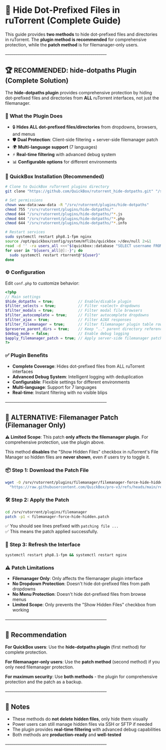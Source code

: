 # 🔧 Hide Dot-Prefixed Files in ruTorrent (Complete Guide)

This guide provides **two methods** to hide dot-prefixed files and directories in ruTorrent. The **plugin method is recommended** for comprehensive protection, while the **patch method** is for filemanager-only users.

~~---------------------------------------------------~~

## 🏆 **RECOMMENDED: hide-dotpaths Plugin (Complete Solution)**

The **hide-dotpaths plugin** provides comprehensive protection by hiding dot-prefixed files and directories from **ALL** ruTorrent interfaces, not just the filemanager.

### 🎯 **What the Plugin Does**
- 🔒 **Hides ALL dot-prefixed files/directories** from dropdowns, browsers, and menus
- 🛡️ **Dual Protection**: Client-side filtering + server-side filemanager patch
- 🌍 **Multi-language support** (7 languages)
- ⚡ **Real-time filtering** with advanced debug system
- 📊 **Configurable options** for different environments

### 🚀 **QuickBox Installation (Recommended)**

```bash
# Clone to QuickBox ruTorrent plugins directory
git clone "https://github.com/QuickBox/rutorrent_hide-dotpaths.git" "/srv/rutorrent/plugins/hide-dotpaths"

# Set permissions
chown www-data:www-data -R "/srv/rutorrent/plugins/hide-dotpaths"
chmod 755 "/srv/rutorrent/plugins/hide-dotpaths/"
chmod 644 "/srv/rutorrent/plugins/hide-dotpaths/"*.js
chmod 644 "/srv/rutorrent/plugins/hide-dotpaths/"*.php
chmod 644 "/srv/rutorrent/plugins/hide-dotpaths/"*.info

# Restart services
sudo systemctl restart php8.1-fpm nginx
source /opt/quickbox/config/system/mflibs/quickbox >/dev/null 2>&1
read -d '' -ra users_all <<<"$(quickbox::database "SELECT username FROM user_information")"
for user in "${users_all[@]:-}"; do
  sudo systemctl restart rtorrent@"${user}"
done
```

### ⚙️ **Configuration**

Edit `conf.php` to customize behavior:

```php
<?php
// Main settings
$hide_dotpaths = true;           // Enable/disable plugin
$filter_selects = true;          // Filter <select> dropdowns
$filter_modals = true;           // Filter modal file browsers
$filter_autocomplete = true;     // Filter autocomplete dropdowns
$filter_ajax = true;             // Filter AJAX responses
$filter_filemanager = true;      // Filter filemanager plugin table rows
$preserve_parent_dirs = true;    // Keep ".." parent directory references
$debug_mode = false;             // Enable debug logging
$apply_filemanager_patch = true; // Apply server-side filemanager patch
?>
```

### ✅ **Plugin Benefits**
- **Complete Coverage**: Hides dot-prefixed files from ALL ruTorrent interfaces
- **Advanced Debug System**: Intelligent logging with deduplication
- **Configurable**: Flexible settings for different environments
- **Multi-language**: Support for 7 languages
- **Real-time**: Instant filtering with no visible blips

~~---------------------------------------------------~~

## 🔧 **ALTERNATIVE: Filemanager Patch (Filemanager Only)**

**⚠️ Limited Scope**: This patch **only affects the filemanager plugin**. For comprehensive protection, use the plugin above.

This method **disables** the "Show Hidden Files" checkbox in ruTorrent's File Manager so hidden files are **never shown**, even if users try to toggle it.

### 📦 **Step 1: Download the Patch File**

```bash
wget -O /srv/rutorrent/plugins/filemanager/filemanager-force-hide-hidden.patch \
  "https://raw.githubusercontent.com/QuickBox/pro-v3/refs/heads/main/resources/patches/rutorrent/filemanager-force-hide-hidden.patch"
```

### 🛠️ **Step 2: Apply the Patch**

```bash
cd /srv/rutorrent/plugins/filemanager
patch -p1 < filemanager-force-hide-hidden.patch
```

✅ You should see lines prefixed with `patching file ...`  
✅ This means the patch applied successfully.

### 🔄 **Step 3: Refresh the Interface**

```bash
systemctl restart php8.1-fpm && systemctl restart nginx
```

### ⚠️ **Patch Limitations**
- **Filemanager Only**: Only affects the filemanager plugin interface
- **No Dropdown Protection**: Doesn't hide dot-prefixed files from path dropdowns
- **No Menu Protection**: Doesn't hide dot-prefixed files from browse menus
- **Limited Scope**: Only prevents the "Show Hidden Files" checkbox from working

~~---------------------------------------------------~~

## 🎯 **Recommendation**

**For QuickBox users**: Use the **hide-dotpaths plugin** (first method) for complete protection.

**For filemanager-only users**: Use the **patch method** (second method) if you only need filemanager protection.

**For maximum security**: Use **both methods** - the plugin for comprehensive protection and the patch as a backup.

~~---------------------------------------------------~~

## 🧠 **Notes**

- These methods do **not delete hidden files**, only hide them visually
- Power users can still manage hidden files via SSH or SFTP if needed
- The plugin provides **real-time filtering** with advanced debug capabilities
- Both methods are **production-ready** and **well-tested**

~~---------------------------------------------------~~
